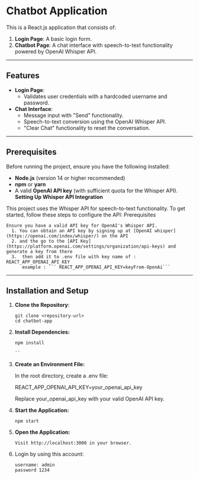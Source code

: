 # Chatbot Application

This is a React.js application that consists of:

1. **Login Page**: A basic login form.
2. **Chatbot Page**: A chat interface with speech-to-text functionality powered by OpenAI Whisper API.

---

## Features

- **Login Page**:
  - Validates user credentials with a hardcoded username and password.
- **Chat Interface**:
  - Message input with "Send" functionality.
  - Speech-to-text conversion using the OpenAI Whisper API.
  - "Clear Chat" functionality to reset the conversation.

---

## Prerequisites

Before running the project, ensure you have the following installed:

- **Node.js** (version 14 or higher recommended)
- **npm** or **yarn**
- A valid **OpenAI API key** (with sufficient quota for the Whisper API).
**Setting Up Whisper API Integration**

This project uses the Whisper API for speech-to-text functionality. To get started, follow these steps to configure the API:
Prerequisites

    Ensure you have a valid API key for OpenAI's Whisper API.
      1. You can obtain an API key by signing up at [OpenAI whisper](https://openai.com/index/whisper/) on the API 
      2. and the go to the [API Key](https://platform.openai.com/settings/organization/api-keys) and generate a key from there
      3.  then add it to .env file with key name of : REACT_APP_OPENAI_API_KEY
          example : ``` REACT_APP_OPENAI_API_KEY=keyFrom-OpenAi```
---

## Installation and Setup

1. **Clone the Repository**:
   ```
   git clone <repository-url>
   cd chatbot-app
   ```
2. **Install Dependencies:**

   ```
   npm install

   ``
   ```

3. **Create an Environment File:**

   In the root directory, create a .env file:

   REACT_APP_OPENAI_API_KEY=your_openai_api_key

   Replace your_openai_api_key with your valid OpenAI API key.

4. **Start the Application:**

   ```
   npm start

   ```

5. **Open the Application:**

   ```
   Visit http://localhost:3000 in your browser.

   ```
6. Login by using this account:
    ```
    username: admin
    password 1234
    ```
